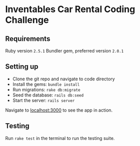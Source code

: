 # Inventables Car Rental Coding Challenge

## Requirements
Ruby version `2.5.1`
Bundler gem, preferred version `2.0.1`

## Setting up
- Clone the git repo and navigate to code directory
- Install the gems: `bundle install`
- Run migrations: `rake db:migrate`
- Seed the database: `rails db:seed`
- Start the server: `rails server`

Navigate to [localhost:3000](http://localhost:3000) to see the app in action.

## Testing
Run `rake test` in the terminal to run the testing suite.
